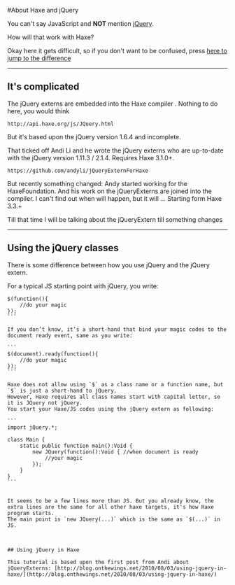 #About Haxe and jQuery

You can't say JavaScript and **NOT** mention [jQuery](http://jquery.com/).

How will that work with Haxe?

Okay here it gets difficult, so if you don't want to be confused, press [here to jump to the difference](#jquery)

----

## It's complicated

The jQuery externs are embedded into the Haxe compiler .
Nothing to do here, you would think

	http://api.haxe.org/js/JQuery.html

But it's based upon the jQuery version 1.6.4 and incomplete.


That ticked off Andi Li and he wrote the jQuery externs who are up-to-date with the jQuery version 1.11.3 / 2.1.4. Requires Haxe 3.1.0+.

	https://github.com/andyli/jQueryExternForHaxe



But recently something changed: Andy started working for the HaxeFoundation.
And his work on the jQueryExterns are joined into the compiler.
I can't find out when will happen, but it will ... Starting form Haxe 3.3.+


Till that time I will be talking about the jQueryExtern till something changes

----


<a name="jquery"></a>
## Using the jQuery classes

There is some difference between how you use jQuery and the jQuery extern.

For a typical JS starting point with jQuery, you write:

````
$(function(){
    //do your magic
});
```

If you don’t know, it’s a short-hand that bind your magic codes to the document ready event, same as you write:

```
$(document).ready(function(){
    //do your magic
});
```

Haxe does not allow using `$` as a class name or a function name, but `$` is just a short-hand to jQuery.   
However, Haxe requires all class names start with capital letter, so it is JQuery not jQuery.   
You start your Haxe/JS codes using the jQuery extern as following:

```
import jQuery.*;

class Main {
    static public function main():Void {
        new JQuery(function():Void { //when document is ready
            //your magic
        });
    }
}
```


It seems to be a few lines more than JS. But you already know, the extra lines are the same for all other haxe targets, it's how Haxe program starts.   
The main point is `new JQuery(...)` which is the same as `$(...)` in JS.



## Using jQuery in Haxe

This tutorial is based upon the first post from Andi about jQueryExterns: [http://blog.onthewings.net/2010/08/03/using-jquery-in-haxe/](http://blog.onthewings.net/2010/08/03/using-jquery-in-haxe/)

